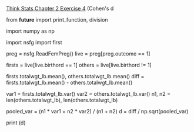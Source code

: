 [Think Stats Chapter 2 Exercise 4](http://greenteapress.com/thinkstats2/html/thinkstats2003.html#toc24) (Cohen's d

from __future__ import print_function, division

import numpy as np

import nsfg
import first

preg = nsfg.ReadFemPreg()
live = preg[preg.outcome == 1]


firsts = live[live.birthord == 1]
others = live[live.birthord != 1]

firsts.totalwgt_lb.mean(), others.totalwgt_lb.mean()
diff = firsts.totalwgt_lb.mean() - others.totalwgt_lb.mean()

var1 = firsts.totalwgt_lb.var()
var2 = others.totalwgt_lb.var()
n1, n2 = len(others.totalwgt_lb), len(others.totalwgt_lb)

pooled_var = (n1 * var1 + n2 * var2) / (n1 + n2)
d = diff / np.sqrt(pooled_var)

print (d)
